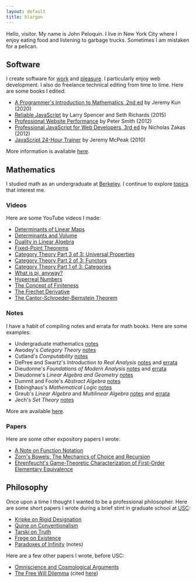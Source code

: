 ```yaml
---
layout: default
title: blargon
---
```


Hello, visitor. My name is John Peloquin. I live in New York City where I enjoy eating food and listening to garbage trucks. Sometimes I am mistaken for a pelican.

## Software

I create software for [work][covera] and [pleasure][github]. I particularly enjoy web development. I also do freelance technical editing from time to time. Here are some books I edited:

- [A Programmer's Introduction to Mathematics, 2nd ed][books.pim] by Jeremy Kun (2020)
- [Reliable JavaScript][books.reliablejs] by Larry Spencer and Seth Richards (2015)
- [Professional Website Performance][books.properf] by Peter Smith (2012)
- [Professional JavaScript for Web Developers, 3rd ed][books.projs] by Nicholas Zakas (2012)
- [JavaScript 24-Hour Trainer][books.js24hr] by Jeremy McPeak (2010)

More information is available [here][linkedin].

## Mathematics

I studied math as an undergraduate at [Berkeley][ucb]. I continue to explore [topics][math.se] that interest me.

### Videos

Here are some YouTube videos I made:

- [Determinants of Linear Maps][math.vid.dets.maps]
- [Determinants and Volume][math.vid.dets.vol]
- [Duality in Linear Algebra][math.vid.duality]
- [Fixed-Point Theorems][math.vid.fixed]
- [Category Theory Part 3 of 3: Universal Properties][math.vid.cats.umps]
- [Category Theory Part 2 of 3: Functors][math.vid.cats.funcs]
- [Category Theory Part 1 of 3: Categories][math.vid.cats.cats]
- [What is pi, anyway?][math.vid.pi]
- [Hyperreal Numbers][math.vid.hyperreals]
- [The Concept of Finiteness][math.vid.finite]
- [The Frechet Derivative][math.vid.frechet]
- [The Cantor-Schroeder-Bernstein Theorem][math.vid.bernstein]

### Notes

I have a habit of compiling notes and errata for math books. Here are some examples:

- Undergraduate mathematics [notes][math.notes]
- Awodey's *Category Theory* [notes][math.awodey.notes]
- Cutland's *Computability* [notes][math.cutland.notes]
- DePree and Swartz's *Introduction to Real Analysis* [notes][math.depree.notes] and [errata][math.depree.errata]
- Dieudonne's *Foundations of Modern Analysis* [notes][math.dieudonne.analysis.notes] and [errata][math.dieudonne.analysis.errata]
- Dieudonne's *Linear Algebra and Geometry* [notes][math.dieudonne.geometry.notes]
- Dummit and Foote's *Abstract Algebra* [notes][math.dummit.notes]
- Ebbinghaus's *Mathematical Logic* [notes][math.ebbinghaus.notes]
- Greub's *Linear Algebra* and *Multilinear Algebra* [notes][math.greub.notes] and [errata][math.greub.errata]
- Jech's *Set Theory* [notes][math.jech.notes]

More are available [here][github.math].

### Papers

Here are some other expository papers I wrote:

- [A Note on Function Notation][math.functions]
- [Zorn's Bowels: The Mechanics of Choice and Recursion][math.zorn]
- [Ehrenfeucht's Game-Theoretic Characterization of First-Order Elementary Equivalence][math.ehrenfeucht]

## Philosophy

Once upon a time I thought I wanted to be a professional philosopher. Here are some short papers I wrote during a brief stint in graduate school at [USC][usc]:

- [Kripke on Rigid Designation][phil.kripke]
- [Quine on Conventionalism][phil.quine]
- [Tarski on Truth][phil.tarski]
- [Frege on Existence][phil.frege]
- [Paradoxes of Infinity][phil.infinite] (notes)

Here are a few other papers I wrote, before USC:

- [Omniscience and Cosmological Arguments][phil.omniscience]
- [The Free Will Dilemma][phil.dilemma] (cited [here][phil.freedom])

[covera]: https://coverahealth.com/
[github]: https://github.com/blargoner
[github.math]: https://github.com/blargoner?tab=repositories&q=math
[linkedin]: https://linkedin.com/in/jpeloquin
[ucb]: https://math.berkeley.edu/
[usc]: https://dornsife.usc.edu/phil/

[books.pim]: https://pimbook.org/
[books.reliablejs]: https://www.wiley.com/WileyCDA/WileyTitle/productCd-1119028728.html
[books.properf]: https://www.oreilly.com/library/view/professional-website-performance/9781118551721/
[books.projs]: https://www.wiley.com/WileyCDA/WileyTitle/productCd-1118026691.html
[books.js24hr]: https://www.wiley.com/WileyCDA/WileyTitle/productCd-0470647833.html

[math.se]: https://math.stackexchange.com/users/129912/blargoner

[math.vid.dets.maps]: https://youtu.be/98-hH8aGMoU
[math.vid.dets.vol]: https://youtu.be/9IswLDsEWFk
[math.vid.duality]: https://youtu.be/eOIJzb7SItg
[math.vid.fixed]: https://youtu.be/1BRf2LveEsY
[math.vid.cats.umps]: https://youtu.be/bPvWEN8UGuo
[math.vid.cats.funcs]: https://youtu.be/Jeod9jaV4iM
[math.vid.cats.cats]: https://youtu.be/A9z0T7UmJIQ
[math.vid.pi]: https://youtu.be/Tu0D8lbm2Uc
[math.vid.hyperreals]: https://youtu.be/ArAjEq8uFvA
[math.vid.finite]: https://youtu.be/oqcm5PT-fM8
[math.vid.frechet]: https://youtu.be/52AtbAkQ6MU
[math.vid.bernstein]: https://youtu.be/IkoKttTDuxE

[math.notes]: https://github.com/blargoner/math-notes/blob/master/notes.pdf
[math.awodey.notes]: https://github.com/blargoner/math-categories-awodey/blob/master/exercises.pdf
[math.cutland.notes]: https://github.com/blargoner/math-computability-cutland/blob/master/exercises.pdf
[math.depree.notes]: https://github.com/blargoner/math-analysis-depree/blob/master/exercises.pdf
[math.depree.errata]: https://github.com/blargoner/math-analysis-depree-errata/blob/master/errata.pdf
[math.dieudonne.analysis.notes]: https://github.com/blargoner/math-analysis-dieudonne/blob/master/exercises.pdf
[math.dieudonne.analysis.errata]: https://github.com/blargoner/math-analysis-dieudonne-errata/blob/master/errata.pdf
[math.dieudonne.geometry.notes]: https://github.com/blargoner/math-geometry-dieudonne/blob/master/exercises.pdf
[math.dummit.notes]: https://github.com/blargoner/math-algebra-dummit/blob/master/exercises.pdf
[math.ebbinghaus.notes]: https://github.com/blargoner/math-logic-ebbinghaus/blob/master/exercises.pdf
[math.greub.notes]: https://github.com/blargoner/math-algebra-greub/blob/master/exercises.pdf
[math.greub.errata]: https://github.com/blargoner/math-algebra-greub-errata/blob/master/errata.pdf
[math.jech.notes]: https://github.com/blargoner/math-sets-jech/blob/master/exercises.pdf

[math.functions]: https://github.com/blargoner/math-functions/blob/master/groupactions.pdf
[math.zorn]: https://github.com/blargoner/math-zorn/blob/master/zorn.pdf
[math.ehrenfeucht]: https://github.com/blargoner/math-ehrenfeucht/blob/master/ehrenfeucht.pdf

[phil.kripke]: papers/phil/kripke_designation.pdf
[phil.quine]: papers/phil/quine_conventionalism.pdf
[phil.tarski]: papers/phil/tarski_truth.pdf
[phil.frege]: papers/phil/frege_existence.pdf
[phil.infinite]: papers/phil/infinite.pdf
[phil.omniscience]: papers/phil/omniscience.pdf
[phil.dilemma]: papers/phil/dilemma.pdf
[phil.freedom]: https://plato.stanford.edu/entries/divine-freedom/